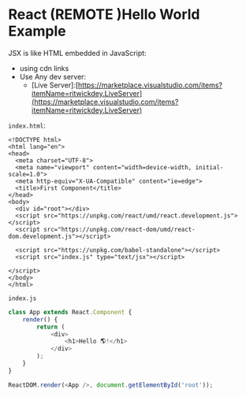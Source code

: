 # React \(REMOTE \)Hello World Example

JSX is like HTML embedded in JavaScript:

* using cdn links
* Use Any dev server:
  * \[Live Server\]:[https://marketplace.visualstudio.com/items?itemName=ritwickdey.LiveServer](https://marketplace.visualstudio.com/items?itemName=ritwickdey.LiveServer)

`index.html`:

```markup
<!DOCTYPE html>
<html lang="en">
<head>
  <meta charset="UTF-8">
  <meta name="viewport" content="width=device-width, initial-scale=1.0">
  <meta http-equiv="X-UA-Compatible" content="ie=edge">
  <title>First Component</title>
</head>
<body>
  <div id="root"></div>
  <script src="https://unpkg.com/react/umd/react.development.js"></script>
  <script src="https://unpkg.com/react-dom/umd/react-dom.development.js"></script>

  <script src="https://unpkg.com/babel-standalone"></script>
  <script src="index.js" type="text/jsx"></script>

</script>
</body>
</html>
```

`index.js`

```javascript
class App extends React.Component {
    render() {
        return (
            <div>
                <h1>Hello 🌎!</h1>
            </div>
        );
    }
}

ReactDOM.render(<App />, document.getElementById('root'));
```

